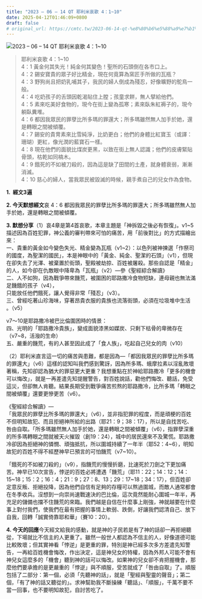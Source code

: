 ```yaml
---
title: "2023 – 06 – 14 QT 耶利米哀歌 4：1~10"
date: 2025-04-12T01:46:09+0800
draft: false
# original_url: https://cmtc.tw/2023-06-14-qt-%e8%80%b6%e5%88%a9%e7%b1%b3%e5%93%80%e6%ad%8c-4%ef%bc%9a110
---
```


![2023 – 06 – 14 QT  耶利米哀歌 4：1~10](/images/qt.jpg  "2023 – 06 – 14 QT  耶利米哀歌 4：1~10")

> 耶利米哀歌 4：1~10  
> 4：1 黃金何其失光！純金何其變色！聖所的石頭倒在各市口上。  
> 4：2 錫安寶貴的眾子好比精金，現在何竟算為窯匠手所做的瓦瓶？  
> 4：3 野狗尚且把奶乳哺其子，我民的婦人倒成為殘忍，好像曠野的鴕鳥一般。  
> 4：4 吃奶孩子的舌頭因乾渴貼住上膛；孩童求餅，無人擘給他們。  
> 4：5 素來吃美好食物的，現今在街上變為孤寒；素來臥朱紅褥子的，現今躺臥糞堆。  
> 4：6 都因我眾民的罪孽比所多瑪的罪還大；所多瑪雖然無人加手於她，還是轉眼之間被傾覆。  
> 4：7 錫安的貴冑素來比雪純淨，比奶更白；他們的身體比紅寶玉（或譯：珊瑚）更紅，像光潤的藍寶石一樣。  
> 4：8 現在他們的面貌比煤炭更黑，以致在街上無人認識；他們的皮膚緊貼骨頭，枯乾如同槁木。  
> 4：9 餓死的不如被刀殺的，因為這是缺了田間的土產，就身體衰弱，漸漸消滅。  
> 4：10 慈心的婦人，當我眾民被毀滅的時候，親手煮自己的兒女作為食物。

**1.  經文3遍**

**2. 今天默想經文**哀 4：6 都因我眾民的罪孽比所多瑪的罪還大；所多瑪雖然無人加手於她，還是轉眼之間被傾覆。

**3. 默想分享**（1）哀4章是第4首哀歌，本章主題是「神拆毀之後必有恢復」。v1~5描述因為百姓犯罪，神公義的審判帶來可怕的痛苦，用「前後對比」的方式描繪出來：  
一、貴重的黃金如今變色失光、精金變為瓦瓶（v1~2）：以色列被神揀選「作祭司的國度，為聖潔的國民」，本是神眼中的「黃金、純金、聖潔的石頭」（v1），但現在卻失去了光澤、被棄置於街頭，聖殿被劫掠、百姓被屠殺。那些自認是「精金」的人，如今卻在仇敵眼中降卑為「瓦瓶」（v2）—參《聖經綜合解讀》  
二、人不如狗，因為戰爭帶來饑荒，被圍困的耶路撒冷食物短缺，連母親也無法滿足饑餓的孩子（v4），  
只能放任他們餓死，讓人覺得非常「殘忍」（v3）。  
三、曾經吃著山珍海味，穿著昂貴衣服的貴族也流落街頭，必須在垃圾堆中生活 。（v5）

v7～10是耶路撒冷被巴比倫圍困時的情景：  
四、光明的「耶路撒冷貴族」，變成面貌漆黑如媒炭、只剩下枯骨的卑微存在（v7~8，活潑的生命）  
五、嚴重的饑荒，有的人甚至因此成了「食人族」，吃起自己兒女的肉（v10）

（2）耶利米直言這一切的痛苦與患難，都是因為—「都因我眾民的罪孽比所多瑪的罪還大」（v6）這樣的認知叫我們感到驚訝，因為所多瑪、蛾摩拉素以淫亂敗壞著稱，先知卻認為猶大的罪惡更大更重？我想重點在於神給耶路撒冷「更多的機會可以悔改」，就是一再差遣先知提醒警告，對百姓說話，勸他們悔改、聽話，免受這災，但卻無人肯聽。結果長期受到戰爭痛苦煎熬的耶路撒冷，比所多瑪「轉眼之間被傾覆」還要更慘更苦（v6）。

《聖經綜合解讀》—  
「我眾民的罪孽比所多瑪的罪還大」（v6），並非指犯罪的程度，而是頑梗的百姓不但明知故犯、而且拒絕神所給的出路（耶21：9；38：17），所以是自找苦吃、咎由自取。「所多瑪雖然無人加手於她，還是轉眼之間被傾覆」（v6），指罪孽深重的所多瑪轉眼之間就被天火摧毀（創19：24），城中的居民還來不及驚慌。耶路撒冷卻因為拒絕神的憐憫、頑強抵抗，所以圍城持續了一年半（耶52：4~6），明知故犯的百姓不得不經歷神早已預言的可怕饑荒（v7~10）。

「餓死的不如被刀殺的」（v9），指饑荒的慢慢折磨，比速死於刀劍之下更加痛苦。神早已10次宣告，悖逆的百姓必將遭遇「饑荒」（耶11：22；14：12；14：15~18；15：2；16：4；21：9；27：8、13；29：17~18；34：17），但百姓卻定意反叛、拒絕投降，因為他們自信有足夠的存糧可以熬過圍城，而敵人通常都會在冬季收兵。沒想到一向崇尚速戰速決的巴比倫，這次竟然能耐心圍城一年半，再充足的儲備也擋不住饑荒的來臨。我們越是自信在什麼事上剛強，神就越要在什麼事上對付我們，使我們在最有把握的事情上軟弱、跌倒，好讓我們認清自己、放下自我，回轉「誠實倚靠耶和華」（賽10：20）。

**4. 今天的回應**今天經文給我的感動，就是神的子民若是有了神的話卻一再拒絕聽從，下場就比不信主的人更重了。雖然一般世人都認為不信主的人，好像道德可能比較敗壞；但其實神看「悖逆」是更重的罪，特別是神已經多次多方差遣先知警告，一再給百姓機會悔改，作出決定，這是神兒女的特權，因為外邦人可能不會有神兒女這麼多的「機會」聽到神的話可以悔改。如果神的兒女卻不肯把握機會，那麼他們要承擔的是更嚴重的「悖逆」與不順服，受苦就成了「咎由自取」了。順服包括了二部分：第一個，必須「先聽神的話」，就是「聖經與聖靈的聲音」；第二個，「有了神的話又聽從的」。求神幫助我不斷操練「聽話」、「順服」，千萬不要不當一回事，也不要明知故犯，自討苦吃了。